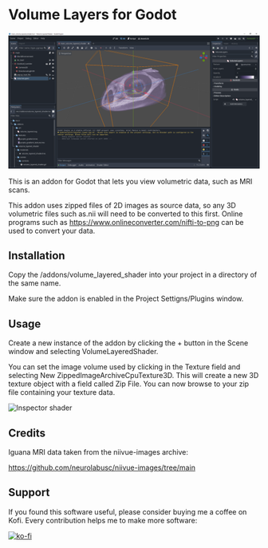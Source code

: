 # Volume Layers for Godot

![Shader in editor viewport](docs/editor_screenshot.png)

This is an addon for Godot that lets you view volumetric data, such as MRI scans.

This addon uses zipped files of 2D images as source data, so any 3D volumetric files such as.nii will need to be converted to this first.  Online programs such as https://www.onlineconverter.com/nifti-to-png can be used to convert your data.

## Installation

Copy the /addons/volume_layered_shader into your project in a directory of the same name.

Make sure the addon is enabled in the Project Settigns/Plugins window.

## Usage

Create a new instance of the addon by clicking the + button in the Scene window and selecting VolumeLayeredShader.

You can set the image volume used by clicking in the Texture field and selecting New ZippedImageArchiveCpuTexture3D.  This will create a new 3D texture object with a field called Zip File.  You can now browse to your zip file containing your texture data.

![Inspector shader](docs/inspector_shader.png)

## Credits

Iguana MRI data taken from the niivue-images archive:

https://github.com/neurolabusc/niivue-images/tree/main


## Support

If you found this software useful, please consider buying me a coffee on Kofi.  Every contribution helps me to make more software:

[![ko-fi](https://ko-fi.com/img/githubbutton_sm.svg)](https://ko-fi.com/Y8Y43J6OB)

